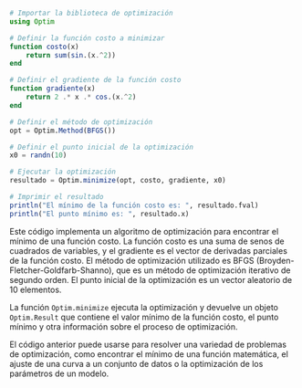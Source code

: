 ```julia
# Importar la biblioteca de optimización
using Optim

# Definir la función costo a minimizar
function costo(x)
    return sum(sin.(x.^2))
end

# Definir el gradiente de la función costo
function gradiente(x)
    return 2 .* x .* cos.(x.^2)
end

# Definir el método de optimización
opt = Optim.Method(BFGS())

# Definir el punto inicial de la optimización
x0 = randn(10)

# Ejecutar la optimización
resultado = Optim.minimize(opt, costo, gradiente, x0)

# Imprimir el resultado
println("El mínimo de la función costo es: ", resultado.fval)
println("El punto mínimo es: ", resultado.x)
```

Este código implementa un algoritmo de optimización para encontrar el mínimo de una función costo. La función costo es una suma de senos de cuadrados de variables, y el gradiente es el vector de derivadas parciales de la función costo. El método de optimización utilizado es BFGS (Broyden-Fletcher-Goldfarb-Shanno), que es un método de optimización iterativo de segundo orden. El punto inicial de la optimización es un vector aleatorio de 10 elementos.

La función `Optim.minimize` ejecuta la optimización y devuelve un objeto `Optim.Result` que contiene el valor mínimo de la función costo, el punto mínimo y otra información sobre el proceso de optimización.

El código anterior puede usarse para resolver una variedad de problemas de optimización, como encontrar el mínimo de una función matemática, el ajuste de una curva a un conjunto de datos o la optimización de los parámetros de un modelo.